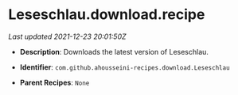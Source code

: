 # Leseschlau.download.recipe

_Last updated 2021-12-23 20:01:50Z_

- **Description**: Downloads the latest version of Leseschlau.

- **Identifier**: `com.github.ahousseini-recipes.download.Leseschlau`

- **Parent Recipes**: `None`
